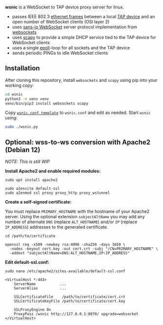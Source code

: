 **wsnic** is a WebSocket to TAP device proxy server for linux.

* passes IEEE 802.3 [ethernet frames](https://en.wikipedia.org/wiki/Ethernet_frame) between a local [TAP device](https://en.wikipedia.org/wiki/TUN/TAP) and an open number of WebSocket clients (OSI layer 2)
* uses [sans-io WebSocket](https://websockets.readthedocs.io/en/stable/reference/sansio/server.html) server protocol implementation from [websockets](https://websockets.readthedocs.io/en/stable/)
* uses [scapy](https://scapy.net/) to provide a simple DHCP service tied to the TAP device for WebSocket clients
* uses a single [epoll](https://docs.python.org/3/library/select.html#edge-and-level-trigger-polling-epoll-objects)-loop for all sockets and the TAP device
* sends periodic PINGs to idle WebSocket clients

## Installation

After cloning this repository, install `websockets` and `scapy` using pip into your working copy:

```bash
cd wsnic
python3 -m venv venv
venv/bin/pip3 install websockets scapy
```

Copy [`wsnic.conf.template`](./wsnic.conf.template) to `wsnic.conf` and edit as needed. Start `wsnic` using:

```bash
sudo ./wsnic.py
```

## Optional: wss-to-ws conversion with Apache2 (Debian 12)

*NOTE: This is still WIP*

**Install Apache2 and enable required modules:**

```
sudo apt install apache2

sudo a2ensite default-ssl
sudo a2enmod ssl proxy proxy_http proxy_wstunnel
```

**Create a self-signed certificate:**

You must replace `PRIMARY_HOSTNAME` with the hostname of your Apache2 server. Using the optional extension `subjectAltName` you may add any number of alternate `DNS` (replace `ALT_HOSTNAME`) and/or `IP` (replace `IP_ADDRESS`) addresses to the generated certificate.

```
cd /path/to/certificate

openssl req -x509 -newkey rsa:4096 -sha256 -days 3650 \
  -nodes -keyout cert.key -out cert.crt -subj "/CN=PRIMARY_HOSTNAME" \
  -addext "subjectAltName=DNS:ALT_HOSTNAME,IP:IP_ADDRESS"
```

**Edit default-ssl.conf:**

```
sudo nano /etc/apache2/sites-available/default-ssl.conf

<VirtualHost *:443>
    ServerName           ...
    ServerAlias          ...

    SSLCertificateFile    /path/to/certificate/cert.crt
    SSLCertificateKeyFile /path/to/certificate/cert.key

    SSLProxyEngine On
    ProxyPass /wsnic http://127.0.0.1:8070/ upgrade=websocket
</VirtualHost>
```
